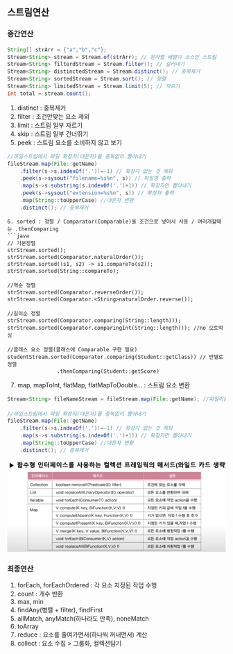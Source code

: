 ## 스트림연산

### 중간연산
```java
String[] strArr = {"a","b","c"};
Stream<String> stream = Stream.of(strArr); // 문자열 배열이 소스인 스트림
Stream<String> filterdStream = Stream.filter(); // 걸러내기
Stream<String> distinctedStream = Stream.distinct(); // 중복제거
Stream<String> sortedStream = Stream.sort(); // 정렬
Stream<String> limitedStream = Stream.limit(5); // 자르기
int total = stream.count();
```

1. distinct : 중복제거
2. filter : 조건안맞는 요소 제외
3. limit : 스트림 일부 자르기
4. skip : 스트림 일부 건너뛰기
5. peek : 스트림 요소를 소비하지 않고 보기
```java
//파일스트림에서 파일 확장자(대문자)를 중복없이 뽑아내기
fileStream.map(File::getName)
    .filter(s->s.indexOf('.')!=-1) // 확장자 없는 것 제외
    .peek(s->sysout("filename=%s%n", s)) // 파일명 출력
    .map(s->s.substring(s.indexOf('.')+1)) // 확장자만 뽑아내기
    .peek(s->sysout("extension=%s%n", s)) // 확장자 출력
    .map(String::toUpperCase) //대문자 변환
    .distinct(); // 중복제거
```
```
6. sorted : 정렬 / Comparator(Comparable)을 조건으로 넣어서 사용 / 여러개할때는 .thenComparing
```java
// 기본정렬
strStream.sorted();
strStream.sorted(Comparator.naturalOrder());
strStream.sorted((s1, s2) -> s1.compareTo(s2));
strStream.sorted(String::compareTo);

//역순 정렬
strStream.sorted(Comparator.reverseOrder());
strStream.sorted(Comparator.<String>naturalOrder.reverse());

//길이순 정렬
strStream.sorted(Comparator.comparing(String::length)));
strStream.sorted(Comparator.comparingInt(String::length))); //no 오토박싱

//클래스 요소 정렬(클래스에 Comparable 구현 필요)
studentStream.sorted(Comparator.comparing(Student::getClass)) // 반별로 정렬
                .thenComparing(Student::getScore)
```
7. map, mapToInt, flatMap, flatMapToDouble... : 스트림 요소 변환
```java
Stream<String> fileNameStream = fileStream.map(File::getName); //파일이름들 스트링으로 변환

//파일스트림에서 파일 확장자(대문자)를 중복없이 뽑아내기
fileStream.map(File::getName)
    .filter(s->s.indexOf('.')!=-1) // 확장자 없는 것 제외
    .map(s->s.substring(s.indexOf('.')+1)) // 확장자만 뽑아내기
    .map(String::toUpperCase) //대문자 변환
    .distinct(); // 중복제거
```

![자료](https://github.com/kps990515/Spring/blob/main/%EC%9E%90%EB%B0%94/predicate%EA%B2%B0%ED%95%A9/collection.png)

### 최종연산

1. forEach, forEachOrdered : 각 요소 지정된 작업 수행
2. count : 개수 반환
3. max, min
4. findAny(병렬 + filter), findFirst
5. allMatch, anyMatch(하나라도 만족), noneMatch
6. toArray
7. reduce : 요소를 줄여가면서(하나씩 꺼내면서) 계산
8. collect : 요소 수집 > 그룹화, 컬렉션담기

